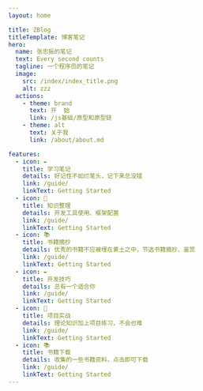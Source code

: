 ```yaml
---
layout: home

title: ZBlog
titleTemplate: 博客笔记
hero:
  name: 张忠振的笔记
  text: Every second counts
  tagline: 一个程序员的笔记
  image:
    src: /index/index_title.png
    alt: zzz
  actions:
    - theme: brand
      text: 开  始
      link: /js基础/原型和原型链
    - theme: alt
      text: 关于我
      link: /about/about.md

features:
  - icon: ✒️
    title: 学习笔记
    details: 好记性不如烂笔头，记下来总没错
    link: /guide/
    linkText: Getting Started
  - icon: 📑
    title: 知识整理
    details: 开发工具使用、框架配置
    link: /guide/
    linkText: Getting Started
  - icon: 📚
    title: 书籍摘抄
    details: 优秀的书籍不应被埋在黄土之中，节选书籍摘抄、鉴赏
    link: /guide/
    linkText: Getting Started
  - icon: ✒️
    title: 开发技巧
    details: 总有一个适合你
    link: /guide/
    linkText: Getting Started
  - icon: 📑
    title: 项目实战
    details: 理论知识加上项目练习，不会也难
    link: /guide/
    linkText: Getting Started
  - icon: 📚
    title: 书籍下载
    details: 收集的一些书籍资料，点击即可下载
    link: /guide/
    linkText: Getting Started
---
```

